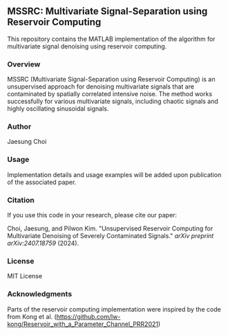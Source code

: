## MSSRC: Multivariate Signal-Separation using Reservoir Computing

This repository contains the MATLAB implementation of the algorithm for multivariate signal denoising using reservoir computing.

### Overview
MSSRC (Multivariate Signal-Separation using Reservoir Computing) is an unsupervised approach for denoising multivariate signals that are contaminated by spatially correlated intensive noise. The method works successfully for various multivariate signals, including chaotic signals and highly oscillating sinusoidal signals.

### Author
Jaesung Choi

### Usage
Implementation details and usage examples will be added upon publication of the associated paper.

### Citation
If you use this code in your research, please cite our paper:

Choi, Jaesung, and Pilwon Kim. "Unsupervised Reservoir Computing for Multivariate Denoising of Severely Contaminated Signals." *arXiv preprint arXiv:2407.18759* (2024).

### License
MIT License

### Acknowledgments
Parts of the reservoir computing implementation were inspired by the code from Kong et al. (https://github.com/lw-kong/Reservoir_with_a_Parameter_Channel_PRR2021)
